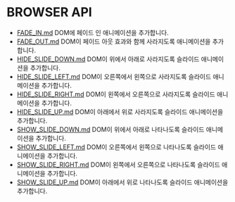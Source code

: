 # BROWSER API
* [FADE_IN.md](FADE_IN.md) DOM에 페이드 인 애니메이션을 추가합니다.
* [FADE_OUT.md](FADE_OUT.md) DOM이 페이드 아웃 효과와 함께 사라지도록 애니메이션을 추가합니다.
* [HIDE_SLIDE_DOWN.md](HIDE_SLIDE_DOWN.md) DOM이 위에서 아래로 사라지도록 슬라이드 애니메이션을 추가합니다.
* [HIDE_SLIDE_LEFT.md](HIDE_SLIDE_LEFT.md) DOM이 오른쪽에서 왼쪽으로 사라지도록 슬라이드 애니메이션을 추가합니다.
* [HIDE_SLIDE_RIGHT.md](HIDE_SLIDE_RIGHT.md) DOM이 왼쪽에서 오른쪽으로 사라지도록 슬라이드 애니메이션을 추가합니다.
* [HIDE_SLIDE_UP.md](HIDE_SLIDE_UP.md) DOM이 아래에서 위로 사라지도록 슬라이드 애니메이션을 추가합니다.
* [SHOW_SLIDE_DOWN.md](SHOW_SLIDE_DOWN.md) DOM이 위에서 아래로 나타나도록 슬라이드 애니메이션을 추가합니다.
* [SHOW_SLIDE_LEFT.md](SHOW_SLIDE_LEFT.md) DOM이 오른쪽에서 왼쪽으로 나타나도록 슬라이드 애니메이션을 추가합니다.
* [SHOW_SLIDE_RIGHT.md](SHOW_SLIDE_RIGHT.md) DOM이 왼쪽에서 오른쪽으로 나타나도록 슬라이드 애니메이션을 추가합니다.
* [SHOW_SLIDE_UP.md](SHOW_SLIDE_UP.md) DOM이 아래에서 위로 나타나도록 슬라이드 애니메이션을 추가합니다.

